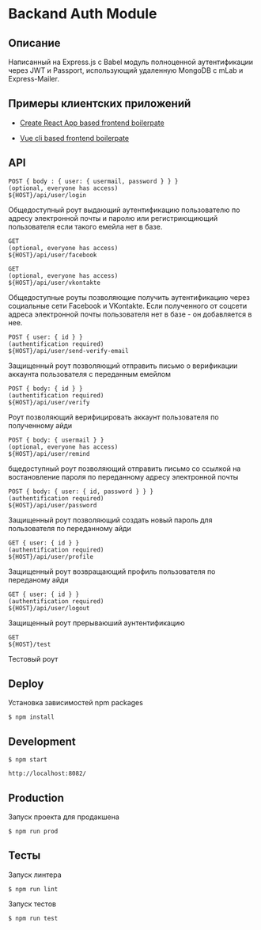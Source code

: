 Backand Auth Module
===================

Описание
--------

Написанный на Express.js с Babel модуль полноценной аутентификации через JWT и Passport, использующий удаленную MongoDB с mLab и Express-Mailer.


Примеры клиентских приложений
-----------------------------

* [Create React App based frontend boilerpate](https://github.com/ushliypakostnik/react-auth)

* [Vue cli based frontend boilerpate](https://github.com/ushliypakostnik/vue-auth)


API
---

    POST { body : { user: { usermail, password } } }
    (optional, everyone has access)
    ${HOST}/api/user/login

Общедоступный роут выдающий аутентификацию пользователю по адресу электронной почты и паролю или регистриющиющий пользователя если такого емейла нет в базе.


    GET
    (optional, everyone has access)
    ${HOST}/api/user/facebook

    GET
    (optional, everyone has access)
    ${HOST}/api/user/vkontakte

Общедоступные роуты позволяющие получить аутентификацию через социальные сети Facebook и VKontakte. Если полученного от соцсети адреса электронной почты пользователя нет в базе - он добавляется в нее.


    POST { user: { id } }
    (authentification required)
    ${HOST}/api/user/send-verify-email

Защищенный роут позволяющий отправить письмо о верификации аккаунта пользователя с переданным емейлом


    POST { body: { id } }
    (authentification required)
    ${HOST}/api/user/verify

Роут позволяющий верифицировать аккаунт пользователя по полученному айди


    POST { body: { usermail } }
    (optional, everyone has access)
    ${HOST}/api/user/remind

бщедоступный роут позволяющий отправить письмо со ссылкой на востановление пароля по переданному адресу электронной почты


    POST { body: { user: { id, password } } }
    (authentification required)
    ${HOST}/api/user/password

Защищенный роут позволяющий создать новый пароль для пользователя по переданному айди


    GET { user: { id } }
    (authentification required)
    ${HOST}/api/user/profile

Защищенный роут возвращающий профиль пользователя по переданому айди


    GET { user: { id } }
    (authentification required)
    ${HOST}/api/user/logout

Защищенный роут прерываюший аунтентификацию


    GET
    ${HOST}/test

Тестовый роут


Deploy
------

Установка зависимостей npm packages

    $ npm install

Development
-----------

    $ npm start

    http://localhost:8082/

Production
----------

Запуск проекта для продакшена

    $ npm run prod

Тесты
-----

Запуск линтера

    $ npm run lint

Запуск тестов

    $ npm run test

